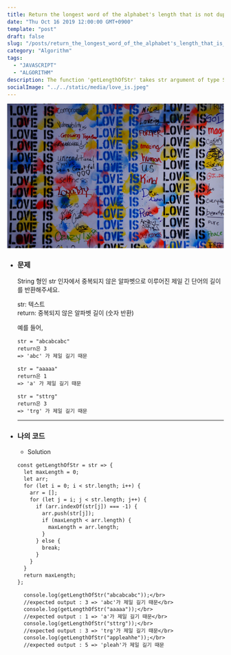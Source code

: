 ```yaml
---
title: Return the longest word of the alphabet's length that is not duplicated
date: "Thu Oct 16 2019 12:00:00 GMT+0900"
template: "post"
draft: false
slug: "/posts/return_the_longest_word_of_the_alphabet's_length_that_is_not_duplicated/"
category: "Algorithm"
tags:
  - "JAVASCRIPT"
  - "ALGORITHM"
description: The function 'getLengthOfStr' takes str argument of type String. Return the longest word of the alphabet's length that is not duplicated.
socialImage: "../../static/media/love_is.jpeg"
---
```


<img src="../../static/media/love_is.jpeg">

- ### 문제

  String 형인 str 인자에서 중복되지 않은 알파벳으로 이루어진 제일 긴 단어의 길이를 반환해주세요.

  str: 텍스트</br>
  return: 중복되지 않은 알파벳 길이 (숫자 반환)

  예를 들어,

  ```
  str = "abcabcabc"
  return은 3
  => 'abc' 가 제일 길기 때문
  ```

  ```
  str = "aaaaa"
  return은 1
  => 'a' 가 제일 길기 때문
  ```

  ```
  str = "sttrg"
  return은 3
  => 'trg' 가 제일 길기 때문
  ```

  ***

- ### 나의 코드

  - Solution

  ```
  const getLengthOfStr = str => {
    let maxLength = 0;
    let arr;
    for (let i = 0; i < str.length; i++) {
      arr = [];
      for (let j = i; j < str.length; j++) {
        if (arr.indexOf(str[j]) === -1) {
          arr.push(str[j]);
          if (maxLength < arr.length) {
            maxLength = arr.length;
          }
        } else {
          break;
        }
      }
    }
    return maxLength;
  };
  ```

        console.log(getLengthOfStr("abcabcabc"));</br>
        //expected output : 3 => 'abc'가 제일 길기 때문</br>
        console.log(getLengthOfStr("aaaaa"));</br>
        //expected output : 1 => 'a'가 제일 길기 때문</br>
        console.log(getLengthOfStr("sttrg"));</br>
        //expected output : 3 => 'trg'가 제일 길기 때문</br>
        console.log(getLengthOfStr("appleahhe"));</br>
        //expected output : 5 => 'pleah'가 제일 길기 때문
